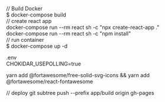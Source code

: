 
// Build Docker  
$ docker-compose build  
// create react app  
docker-compose run --rm react sh -c "npx create-react-app ."  
docker-compose run --rm react sh -c "npm install"  
// run container  
$ docker-compose up -d  

.env  
CHOKIDAR_USEPOLLING=true


yarn add @fortawesome/free-solid-svg-icons && yarn add @fortawesome/react-fontawesome


// deploy
git subtree push --prefix app/build origin gh-pages